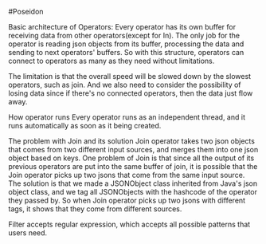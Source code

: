 #Poseidon


Basic architecture of Operators:
Every operator has its own buffer for receiving data from other operators(except for In). The only job for the operator is reading json objects from its buffer, processing the data and sending to next operators' buffers. So with this structure, operators can connect to operators as many as they need without limitations.

The limitation is that the overall speed will be slowed down by the slowest operators, such as join. And we also need to consider the possibility of losing data since if there's no connected operators, then the data just flow away.

How operator runs
Every operator runs as an independent thread, and it runs automatically as soon as it being created.

The problem with Join and its solution Join operator takes two json objects that comes from two different input sources, and merges them into one json object based on keys. One problem of Join is that since all the output of its previous operators are put into the same buffer of join, it is possible that the Join operator picks up two jsons that come from the same input source.
The solution is that we made a JSONObject class inherited from Java's json object class, and we tag all JSONObjects with the hashcode of the operator they passed by. So when Join operator picks up two jsons with different tags, it shows that they come from different sources.

Filter accepts regular expression, which accepts all possible patterns that users need.
